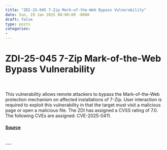```yaml
---
title: "ZDI-25-045 7-Zip Mark-of-the-Web Bypass Vulnerability"
date: Sun, 19 Jan 2025 00:00:00 -0600
draft: false
type: posts
categories: 
- 
---
```

# ZDI-25-045 7-Zip Mark-of-the-Web Bypass Vulnerability

<br/>

<br/>
This vulnerability allows remote attackers to bypass the Mark-of-the-Web protection mechanism on affected installations of 7-Zip. User interaction is required to exploit this vulnerability in that the target must visit a malicious page or open a malicious file. The ZDI has assigned a CVSS rating of 7.0. The following CVEs are assigned: CVE-2025-0411.

#### [Source](http://www.zerodayinitiative.com/advisories/ZDI-25-045/)

<br/>
---
